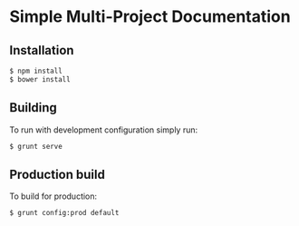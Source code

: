# Simple Multi-Project Documentation

## Installation

```bash
$ npm install
$ bower install
```

## Building

To run with development configuration simply run:

```bash
$ grunt serve
```

## Production build

To build for production:

```bash
$ grunt config:prod default
```
